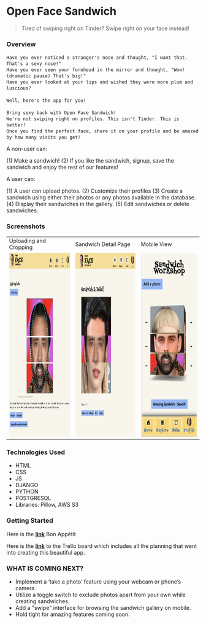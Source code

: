
# Open Face Sandwich

> Tired of swiping right on Tinder? Swipe right on your face instead!


### Overview 

```
Have you ever noticed a stranger's nose and thought, "I want that. That's a sexy nose!"
Have you ever seen your forehead in the mirror and thought, "Wow! (dramatic pause) That's big!"
Have you ever looked at your lips and wished they were more plum and luscious?

Well, here's the app for you!

Bring sexy back with Open Face Sandwich!
We're not swiping right on profiles. This isn't Tinder. This is better!
Once you find the perfect face, share it on your profile and be amazed by how many visits you get!

```



A non-user can:

(1) Make a sandwich!
(2) If you like the sandwich, signup, save the sandwich and enjoy the rest of our features!

A user can: 

(1) A user can upload photos.
(2) Customize their profiles
(3) Create a sandwich using either their photos or any photos available in the database.
(4) Display their sandwiches in the gallery.
(5) Edit sandwiches or delete sandwiches.



### Screenshots

<table>
  <tr>
    <td>Uploading and Cropping</td>
     <td>Sandwich Detail Page</td>
     <td>Mobile View</td>
  </tr>
  <tr>
    <td><img src="ss/cropping.png" width=270 height=480></td>
    <td><img src="ss/detail.png" width=270 height=480></td>
    <td><img src="ss/sandwich.png" width=270 height=480></td>
  </tr>
 </table>

### Technologies Used

- HTML 
- CSS
- JS 
- DJANGO
- PYTHON
- POSTGRESQL
- Libraries: Pillow, AWS S3

### Getting Started 

Here is the **<a href="https://open-face-sandwich.herokuapp.com/">link</a>** Bon Appétit

Here is the **<a href="https://trello.com/b/5dwWOlXj/open-face">link</a>**  to the Trello board which includes all the planning that went into creating this beautiful app. 


### WHAT IS COMING NEXT?
- Implement a ‘take a photo’ feature using your webcam or phone’s camera.
- Utilize a toggle switch to exclude photos apart from your own while creating sandwiches.
- Add a "swipe" interface for browsing the sandwich gallery on mobile.
- Hold tight for amazing features coming soon. 

